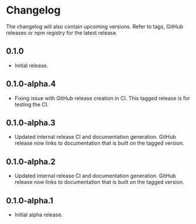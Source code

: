 # Changelog

The changelog will also contain upcoming versions. Refer to tags, GitHub releases or npm registry for the latest
release.

## 0.1.0

* Initial release.

## 0.1.0-alpha.4

* Fixing issue with GitHub release creation in CI. This tagged release is for testing the CI.

## 0.1.0-alpha.3

* Updated internal release CI and documentation generation. GitHub release now links to documentation that is
  built on the tagged version.

## 0.1.0-alpha.2

* Updated internal release CI and documentation generation. GitHub release now links to documentation that is
  built on the tagged version.

## 0.1.0-alpha.1

* Initial alpha release.
